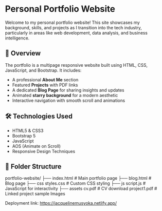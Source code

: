 # Personal Portfolio Website

Welcome to my personal portfolio website! This site showcases my background, skills, and projects as I transition into the tech industry, particularly in areas like web development, data analysis, and business intelligence.

## 🚀 Overview

The portfolio is a multipage responsive website built using HTML, CSS, JavaScript, and Bootstrap. It includes:

- A professional **About Me** section
- Featured **Projects** with PDF links
- A dedicated **Blog Page** for sharing insights and updates
- Animated **starry background** for a modern aesthetic
- Interactive navigation with smooth scroll and animations

## 🛠 Technologies Used

- HTML5 & CSS3
- Bootstrap 5
- JavaScript 
- AOS (Animate on Scroll)
- Responsive Design Techniques

## 📂 Folder Structure

portfolio-website/
├── index.html # Main portfolio page
├── blog.html # Blog page
├── css
        styles.css # Custom CSS styling
├── js
        script.js # JavaScript for interactivity
├── assets
        cv.pdf # CV download
        project1.pdf # Linked project sample
        Images 

Deployment link: https://jacquelinemusyoka.netlify.app/


